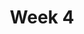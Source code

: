 ---
    title: Week 4 
    weekNumber: 4
    days:
      - date: 2022-1-24
        events:
          "**GROUP**{: .label .label-group } **10am**: Groupwork Session":
            ""
          "**GROUP**{: .label .label-group } **11am**: Groupwork Session":
            ""
          "**GROUP**{: .label .label-group } **5pm**: Groupwork Session":
            ""
          "**GROUP**{: .label .label-group } **6pm**: Groupwork Session":
            ""
          "**GROUP**{: .label .label-due } **11:59pm**: Groupwork 4 Due":
            ""
      - date: 2022-1-26
        events:
          "**MEET**{: .label .label-meet } **10am**: A00 Extra Practice":
            ""
          "**MEET**{: .label .label-meet } **11am**: B00 Extra Practice":
            ""
      - date: 2022-1-28
        events:
          "**MEET**{: .label .label-meet } **10am**: Janine's Office Hours":
            ""
          "**MEET**{: .label .label-meet } **11am**: Janine's Office Hours":
            ""
          "**HW**{: .label .label-due } **11:59pm**: Homework 3 Due":
            ""
      - date: 2022-1-30
        events:
          "**VID**{: .label .label-vid } Watch [Video 13](https://youtu.be/7k3KtI4NFas). [Blank slides](resources/lecture/lecture13.pdf). [Filled slides](resources/lecture/lecture13_annotated.pdf).":
            "📖 [Ch.2 Pg.9-11](resources/notes/notes_chapter_2.pdf#page=9)"
          "**VID**{: .label .label-vid } Watch [Video 14](https://youtu.be/2ebdHtxb4as). [Blank slides](resources/lecture/lecture14.pdf). [Filled slides](resources/lecture/lecture14_annotated.pdf).":
            "📖 [Ch.2 Pg.11-14](resources/notes/notes_chapter_2.pdf#page=11)"
          "**VID**{: .label .label-vid } Watch [Video 15](https://youtu.be/uIbnLq6IZLI). [Blank slides](resources/lecture/lecture15.pdf). [Filled slides](resources/lecture/lecture15_annotated.pdf). [Code](http://datahub.ucsd.edu/user-redirect/git-sync?repo=https://github.com/dsc-courses/dsc40a-2022-wi&subPath=lecture_code/lecture15/LinearRegressionforNonlinearRelationships.ipynb).":
            "📖 [Ch.2 Pg.14-15](resources/notes/notes_chapter_2.pdf#page=14)"
          "**VID**{: .label .label-vid } Watch [Video 16](https://youtu.be/tuezO9tiXnE). [Blank slides](resources/lecture/lecture16.pdf). [Filled slides](resources/lecture/lecture16_annotated.pdf). [Code](http://datahub.ucsd.edu/user-redirect/git-sync?repo=https://github.com/dsc-courses/dsc40a-2022-wi&subPath=lecture_code/lecture16/Sales.ipynb).":
            "📖 [Ch.2 Pg.15-19](resources/notes/notes_chapter_2.pdf#page=15)"

---